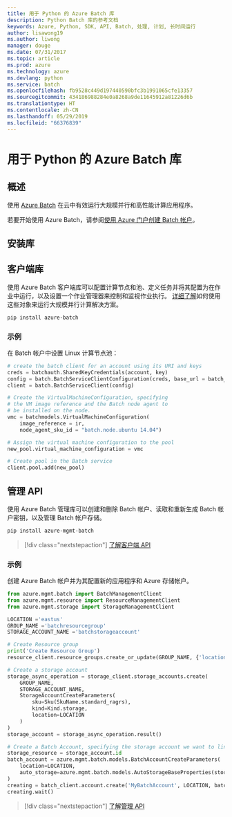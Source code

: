 ```yaml
---
title: 用于 Python 的 Azure Batch 库
description: Python Batch 库的参考文档
keywords: Azure, Python, SDK, API, Batch, 处理, 计划, 长时间运行
author: lisawong19
ms.author: liwong
manager: douge
ms.date: 07/31/2017
ms.topic: article
ms.prod: azure
ms.technology: azure
ms.devlang: python
ms.service: batch
ms.openlocfilehash: fb9528c449d197440590bfc3b1991065cfe13357
ms.sourcegitcommit: 434186988284e0a8268a9de11645912a81226d6b
ms.translationtype: HT
ms.contentlocale: zh-CN
ms.lasthandoff: 05/29/2019
ms.locfileid: "66376839"
---
```

# <a name="azure-batch-libraries-for-python"></a>用于 Python 的 Azure Batch 库

## <a name="overview"></a>概述

使用 [Azure Batch](/azure/batch/batch-technical-overview) 在云中有效运行大规模并行和高性能计算应用程序。

若要开始使用 Azure Batch，请参阅[使用 Azure 门户创建 Batch 帐户](/azure/batch/batch-account-create-portal)。

## <a name="install-the-libraries"></a>安装库

## <a name="client-library"></a>客户端库
使用 Azure Batch 客户端库可以配置计算节点和池、定义任务并将其配置为在作业中运行，以及设置一个作业管理器来控制和监视作业执行。 [详细了解](/azure/batch/batch-api-basics)如何使用这些对象来运行大规模并行计算解决方案。

```bash
pip install azure-batch
```
### <a name="example"></a>示例

在 Batch 帐户中设置 Linux 计算节点池：

```python
# create the batch client for an account using its URI and keys
creds = batchauth.SharedKeyCredentials(account, key)
config = batch.BatchServiceClientConfiguration(creds, base_url = batch_url)
client = batch.BatchServiceClient(config)

# Create the VirtualMachineConfiguration, specifying
# the VM image reference and the Batch node agent to
# be installed on the node.
vmc = batchmodels.VirtualMachineConfiguration(
    image_reference = ir,
    node_agent_sku_id = "batch.node.ubuntu 14.04")

# Assign the virtual machine configuration to the pool
new_pool.virtual_machine_configuration = vmc

# Create pool in the Batch service
client.pool.add(new_pool)
```

## <a name="management-api"></a>管理 API
使用 Azure Batch 管理库可以创建和删除 Batch 帐户、读取和重新生成 Batch 帐户密钥，以及管理 Batch 帐户存储。

```bash
pip install azure-mgmt-batch
```
> [!div class="nextstepaction"]
> [了解客户端 API](/python/api/overview/azure/batch/client)

### <a name="example"></a>示例
创建 Azure Batch 帐户并为其配置新的应用程序和 Azure 存储帐户。

```python
from azure.mgmt.batch import BatchManagementClient
from azure.mgmt.resource import ResourceManagementClient
from azure.mgmt.storage import StorageManagementClient

LOCATION ='eastus'
GROUP_NAME ='batchresourcegroup'
STORAGE_ACCOUNT_NAME ='batchstorageaccount'

# Create Resource group
print('Create Resource Group')
resource_client.resource_groups.create_or_update(GROUP_NAME, {'location': LOCATION})

# Create a storage account
storage_async_operation = storage_client.storage_accounts.create(
    GROUP_NAME,
    STORAGE_ACCOUNT_NAME,
    StorageAccountCreateParameters(
        sku=Sku(SkuName.standard_ragrs),
        kind=Kind.storage,
        location=LOCATION
    )
)
storage_account = storage_async_operation.result()

# Create a Batch Account, specifying the storage account we want to link
storage_resource = storage_account.id
batch_account = azure.mgmt.batch.models.BatchAccountCreateParameters(
    location=LOCATION,
    auto_storage=azure.mgmt.batch.models.AutoStorageBaseProperties(storage_resource)
)
creating = batch_client.account.create('MyBatchAccount', LOCATION, batch_account)
creating.wait()
```

> [!div class="nextstepaction"]
> [了解管理 API](/python/api/overview/azure/batch/management)
